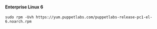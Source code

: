 #### Enterprise Linux 6

    sudo rpm -Uvh https://yum.puppetlabs.com/puppetlabs-release-pc1-el-6.noarch.rpm